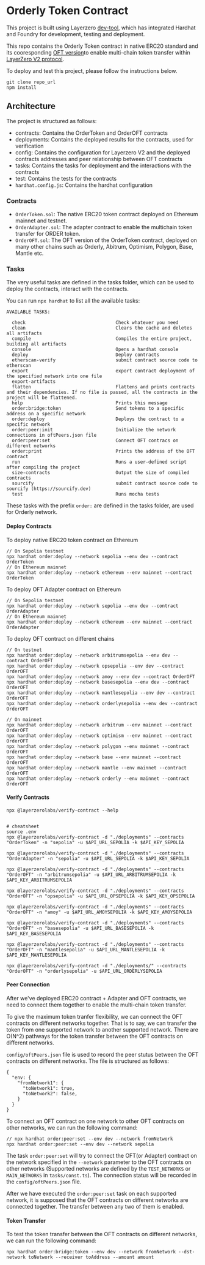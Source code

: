 # Orderly Token Contract

This project is built using Layerzero [dev-tool](https://github.com/LayerZero-Labs/devtools), which has integrated Hardhat and Foundry for development, testing and deployment.

This repo contains the Orderly Token contract in native ERC20 standard and its cooresponding [OFT version](https://docs.layerzero.network/v2/developers/evm/oft/quickstart)to enable multi-chain token transfer within [LayerZero V2 protocol](https://github.com/LayerZero-Labs/LayerZero-v2).

To deploy and test this project, please follow the instructions below.

```
git clone repo_url
npm install
```

## Architecture
The project is structured as follows:
- contracts: Contains the OrderToken and OrderOFT contracts
- deployments: Contains the deployed results for the contracts, used for verification
- config: Contains the configuration for Layerzero V2 and the deployed contracts addresses and peer relationship between OFT contracts
- tasks: Contains the tasks for deployment and the interactions with the contracts
- test: Contains the tests for the contracts
- `hardhat.config.js`: Contains the hardhat configuration

### Contracts

- `OrderToken.sol`: The native ERC20 token contract deployed on Ethereum mainnet and testnet.
- `OrderAdapter.sol`: The adapter contract to enable the multichain token transfer for ORDER token.
- `OrderOFT.sol`: The OFT version of the OrderToken contract, deployed on many other chains such as Orderly, Abitrum, Optimism, Polygon, Base, Mantle etc.

### Tasks
The very useful tasks are defined in the tasks folder, which can be used to deploy the contracts, interact with the contracts.

You can run `npx hardhat` to list all the available tasks:
```
AVAILABLE TASKS:

  check                                 Check whatever you need
  clean                                 Clears the cache and deletes all artifacts
  compile                               Compiles the entire project, building all artifacts
  console                               Opens a hardhat console
  deploy                                Deploy contracts
  etherscan-verify                      submit contract source code to etherscan
  export                                export contract deployment of the specified network into one file
  export-artifacts                
  flatten                               Flattens and prints contracts and their dependencies. If no file is passed, all the contracts in the project will be flattened.
  help                                  Prints this message
  order:bridge:token                    Send tokens to a specific address on a specific network
  order:deploy                          Deploys the contract to a specific network
  order:peer:init                       Initialize the network connections in oftPeers.json file
  order:peer:set                        Connect OFT contracs on different networks
  order:print                           Prints the address of the OFT contract
  run                                   Runs a user-defined script after compiling the project
  size-contracts                        Output the size of compiled contracts
  sourcify                              submit contract source code to sourcify (https://sourcify.dev)
  test                                  Runs mocha tests
```

These tasks with the prefix `order:` are defined in the tasks folder, are used for Orderly network.
#### Deploy Contracts

To deploy native ERC20 token contract on Ethereum

```
// On Sepolia testnet
npx hardhat order:deploy --network sepolia --env dev --contract OrderToken
// On Ethereum mainnet
npx hardhat order:deploy --network ethereum --env mainnet --contract OrderToken
```

To deploy OFT Adapter contract on Ethereum
```
// On Sepolia testnet
npx hardhat order:deploy --network sepolia --env dev --contract OrderAdapter
// On Ethereum mainnet
npx hardhat order:deploy --network ethereum --env mainnet --contract OrderAdapter
```

To deploy OFT contract on different chains
```
// On testnet
npx hardhat order:deploy --network arbitrumsepolia --env dev --contract OrderOFT
npx hardhat order:deploy --network opsepolia --env dev --contract OrderOFT
npx hardhat order:deploy --network amoy --env dev --contract OrderOFT
npx hardhat order:deploy --network basesepolia --env dev --contract OrderOFT
npx hardhat order:deploy --network mantlesepolia --env dev --contract OrderOFT
npx hardhat order:deploy --network orderlysepolia --env dev --contract OrderOFT

// On mainnet
npx hardhat order:deploy --network arbitrum --env mainnet --contract OrderOFT
npx hardhat order:deploy --network optimism --env mainnet --contract OrderOFT
npx hardhat order:deploy --network polygon --env mainnet --contract OrderOFT
npx hardhat order:deploy --network base --env mainnet --contract OrderOFT
npx hardhat order:deploy --network mantle --env mainnet --contract OrderOFT
npx hardhat order:deploy --network orderly --env mainnet --contract OrderOFT
```

#### Verify Contracts
```
npx @layerzerolabs/verify-contract --help


# cheatsheet
source .env
npx @layerzerolabs/verify-contract -d "./deployments" --contracts "OrderToken" -n "sepolia" -u $API_URL_SEPOLIA -k $API_KEY_SEPOLIA 

npx @layerzerolabs/verify-contract -d "./deployments" --contracts "OrderAdapter" -n "sepolia" -u $API_URL_SEPOLIA -k $API_KEY_SEPOLIA

npx @layerzerolabs/verify-contract -d "./deployments" --contracts "OrderOFT" -n "arbitrumsepolia" -u $API_URL_ARBITRUMSEPOLIA -k $API_KEY_ARBITRUMSEPOLIA

npx @layerzerolabs/verify-contract -d "./deployments" --contracts "OrderOFT" -n "opsepolia" -u $API_URL_OPSEPOLIA -k $API_KEY_OPSEPOLIA

npx @layerzerolabs/verify-contract -d "./deployments" --contracts "OrderOFT" -n "amoy" -u $API_URL_AMOYSEPOLIA -k $API_KEY_AMOYSEPOLIA

npx @layerzerolabs/verify-contract -d "./deployments" --contracts "OrderOFT" -n "basesepolia" -u $API_URL_BASESEPOLIA -k $API_KEY_BASESEPOLIA

npx @layerzerolabs/verify-contract -d "./deployments" --contracts "OrderOFT" -n "mantlesepolia" -u $API_URL_MANTLESEPOLIA -k $API_KEY_MANTLESEPOLIA

npx @layerzerolabs/verify-contract -d "./deployments/" --contracts "OrderOFT" -n "orderlysepolia" -u $API_URL_ORDERLYSEPOLIA

```

#### Peer Connection

After we've deployed ERC20 contract + Adapter and OFT contracts, we need to connect them together to enable the multi-chain token transfer.

To give the maximum token tranfer flexibility, we can connect the OFT contracts on different networks together. That is to say, we can transfer the token from one supported network to another supported network. There are O(N^2) pathways for the token transfer between the OFT contracts on different networks.

`config/oftPeers.json` file is used to record the peer stutus between the OFT contracts on different networks. The file is structured as follows:
```
{
  "env: {
    "fromNetwork1": {
      "toNetwork1": true,
      "toNetwork2": false,
    }
  }
}
```

To connect an OFT contract on one network to other OFT contracts on other networks, we can run the following command:
```
// npx hardhat order:peer:set --env dev --network fromNetwork 
npx hardhat order:peer:set --env dev --network sepolia
```

The task `order:peer:set` will try to connect the OFT(or Adapter) contract on the network specified in the `--network` parameter to the OFT contracts on other networks (Supported networks are defined by the `TEST_NETWORKS` or `MAIN_NETWORKS` in `tasks/const.ts`). The connection status will be recorded in the `config/oftPeers.json` file.

After we have executed the `order:peer:set` task on each supported network, it is supposed that the OFT contracts on different networks are connected together. The transfer between any two of them is enabled.

#### Token Transfer

To test the token transfer between the OFT contracts on different networks, we can run the following command:
```
npx hardhat order:bridge:token --env dev --network fromNetwork --dst-network toNetwork --receiver toAddress --amount amount
```